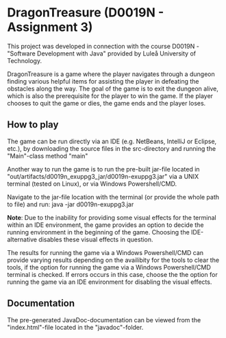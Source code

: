 # DragonTreasure (D0019N - Assignment 3)

This project was developed in connection with the course D0019N - "Software
Development with Java" provided by Luleå University of Technology.

DragonTreasure is a game where the player navigates through a dungeon finding
various helpful items for assisting the player in defeating the obstacles along
the way. The goal of the game is to exit the dungeon alive, which is also
the prerequisite for the player to win the game. If the player chooses to quit
the game or dies, the game ends and the player loses.


## How to play

The game can be run directly via an IDE (e.g. NetBeans, IntelliJ or Eclipse,
etc.), by downloading the source files in the src-directory and running the
"Main"-class method "main"

Another way to run the game is to run the pre-built jar-file located in
"out/artifacts/d0019n_exuppg3_jar/d0019n-exuppg3.jar" via a UNIX terminal
(tested on Linux), or via Windows Powershell/CMD.

Navigate to the jar-file location with the terminal (or provide the whole path
to file) and run:
java -jar d0019n-exuppg3.jar

**Note**: Due to the inability for providing some visual effects for the
terminal within an IDE environment, the game provides an option to decide the
running environment in the beginning of the game. Choosing the IDE-alternative
disables these visual effects in question.

The results for running the game via a Windows Powershell/CMD can provide
varying results depending on the availibity for the tools to clear the tools,
if the option for running the game via a Windows Powershell/CMD terminal is
checked. If errors occurs in this case, choose the the option for running the
game via an IDE environment for disabling the visual effects.


## Documentation

The pre-generated JavaDoc-documentation can be viewed
from the "index.html"-file located in the "javadoc"-folder.